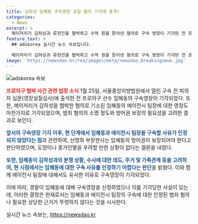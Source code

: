 ```yaml
---
title: 김하성 임혜동 구속영장 공갈 혐의 기각에 충격!
categories:
  - News
excerpt: >
  메이저리거 김하성과 류현진을 협박하고 수억 원을 뜯어낸 혐의로 구속 영장이 기각된 전 프로야구 선수 임혜동. 법원은 피의자의 방어권 보장이 필요하다며 영장을 기각하고, 도망 또는 증거인멸 우려를 보기 어렵다고 밝혔다. 협박 공모 혐의를 받는 에이전시 팀장의 영장도 기각됐다. 지난 1월 선수와 몸싸움 빌미로 수십억원을 요구한 것으로 알려졌으며, 사건 당시 임씨는 김씨의 에이전시에서 매니저로 일하고 있었다.
feature_text: >
  ## adskorea 실시간 뉴스 속보입니다.

  메이저리거 김하성과 류현진을 협박하고 수억 원을 뜯어낸 혐의로 구속 영장이 기각된 전 프로야구 선수 임혜동. 법원은 피의자의 방어권 보장이 필요하다며 영장을 기각하고, 도망 또는 증거인멸 우려를 보기 어렵다고 밝혔다. 협박 공모 혐의를 받는 에이전시 팀장의 영장도 기각됐다. 지난 1월 선수와 몸싸움 빌미로 수십억원을 요구한 것으로 알려졌으며, 사건 당시 임씨는 김씨의 에이전시에서 매니저로 일하고 있었다.
image: 'https://newsdao.kr/res/images/meta/newsdao_breakingnews.jpg'
---
```


<p><img src="https://newsdao.kr/res/images/meta/newsdao_breakingnews.jpg" alt="adskorea 속보" /></p>

<p><b><span style="color: #ee2323;">프로야구 협박 사건 관련 법정 소식</span></b>
1월 25일, 서울중앙지방법원에서 열린 구속 전 피의자 심문(영장실질심사)에 출석한 전 프로야구 선수 임혜동의 구속영장이 기각되었다. 또한, 메이저리거 김하성을 협박한 혐의로 기소된 임혜동의 에이전시 팀장에 대한 영장도 마찬가지로 기각되었으며, 범죄 혐의의 소명 정도와 방어권 보장의 필요성을 고려한 결과로 보인다.</p>

<p><b><span style="color: #1a5490;">앞서의 구속영장 기각 이후, 현 단계에서 임혜동과 에이전시 팀장을 구속할 사유가 인정되지 않았다는 점</span></b>과 관련하여, 신영희 부장판사는 임혜동의 방어권이 보장되어야 한다고 판단하였으며, 도망이나 증거인멸을 우려할 만한 상황이 없다는 결론을 내렸다.</p>

<p><b><span style="color: #1a5490;">또한, 임혜동이 김하성과의 분쟁 상황, 수사에 대한 태도, 주거 및 가족관계 등을 고려하여, 현 시점에서는 임혜동에 대한 구속 사유를 인정하기 어렵다는 판단</span></b>을 밝혔다. 이와 함께 에이전시 팀장에 대해서도 유사한 이유로 구속영장이 기각되었다.</p>

<p>이에 따라, 경찰이 임혜동에 대해 구속영장을 신청하였으나 이를 기각당한 사실이 있는데, 이러한 결정은 현재로서는 임혜동과 에이전시 팀장의 구속에 대한 인정된 범죄 혐의나 필요한 상당한 근거가 뚜렷하지 않다는 것을 시사한다.</p>
실시간 뉴스 속보는, <a href="https://newsdao.kr" rel="dofollow">https://newsdao.kr</a>


